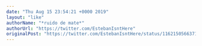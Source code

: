 ```yaml
---
date: "Thu Aug 15 23:54:21 +0000 2019"
layout: "like"
authorName: "*ruido de mate*"
authorUrl: "https://twitter.com/EstebanIsntHere"
originalPost: "https://twitter.com/EstebanIsntHere/status/1162150566371450880"
---
```

